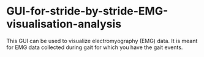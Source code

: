 # GUI-for-stride-by-stride-EMG-visualisation-analysis
This GUI can be used to visualize electromyography (EMG) data. It is meant for EMG data collected during gait for which you have the gait events.
